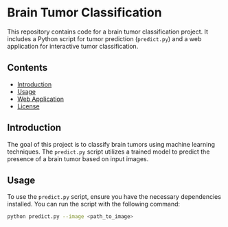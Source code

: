 # Brain Tumor Classification

This repository contains code for a brain tumor classification project. It includes a Python script for tumor prediction (`predict.py`) and a web application for interactive tumor classification.

## Contents

- [Introduction](#introduction)
- [Usage](#usage)
- [Web Application](#web-application)
- [License](#license)

## Introduction

The goal of this project is to classify brain tumors using machine learning techniques. The `predict.py` script utilizes a trained model to predict the presence of a brain tumor based on input images.

## Usage

To use the `predict.py` script, ensure you have the necessary dependencies installed. You can run the script with the following command:

```bash
python predict.py --image <path_to_image>
